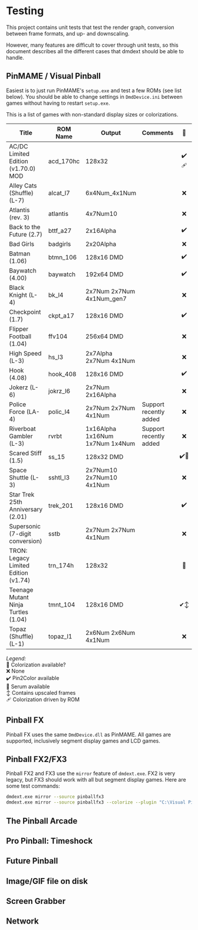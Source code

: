 ﻿# Testing

This project contains unit tests that test the render graph, conversion between frame formats, and up- and downscaling.

However, many features are difficult to cover through unit tests, so this document describes all the different cases
that dmdext should be able to handle.

## PinMAME / Visual Pinball

Easiest is to just run PinMAME's `setup.exe` and test a few ROMs (see list below). You should be able to change settings
in `DmdDevice.ini` between games without having to restart `setup.exe`.

This is a list of games with non-standard display sizes or colorizations.

| Title                                | ROM Name  | Output                          | Comments               |  🎨  |
|--------------------------------------|-----------|---------------------------------|------------------------|:----:|
| AC/DC Limited Edition (v1.70.0) MOD  | acd_170hc | 128x32                          |                        | ✔️🩹 |
| Alley Cats (Shuffle) (L-7)           | alcat_l7  | 6x4Num_4x1Num                   |                        |  ❌   |
| Atlantis (rev. 3)                    | atlantis  | 4x7Num10                        |                        |  ❌   |
| Back to the Future (2.7)             | bttf_a27  | 2x16Alpha                       |                        |  ✔️  |
| Bad Girls                            | badgirls  | 2x20Alpha                       |                        |  ❌   |
| Batman (1.06)                        | btmn_106  | 128x16 DMD                      |                        |  ✔️  |
| Baywatch (4.00)                      | baywatch  | 192x64 DMD                      |                        | ✔️️  |
| Black Knight (L-4)                   | bk_l4     | 2x7Num 2x7Num 4x1Num_gen7       |                        |  ❌   |
| Checkpoint (1.7)                     | ckpt_a17  | 128x16 DMD                      |                        |  ✔️  |
| Flipper Football (1.04)              | ffv104    | 256x64 DMD                      |                        |  ❌️  |
| High Speed (L-3)                     | hs_l3     | 2x7Alpha 2x7Num 4x1Num          |                        |  ❌   |
| Hook (4.08)                          | hook_408  | 128x16 DMD                      |                        |  ✔️  |
| Jokerz (L-6)                         | jokrz_l6  | 2x7Num 2x16Alpha                |                        |  ❌   |
| Police Force (LA-4)                  | polic_l4  | 2x7Num 2x7Num 4x1Num            | Support recently added |  ❌   |
| Riverboat Gambler (L-3)              | rvrbt     | 1x16Alpha 1x16Num 1x7Num 1x4Num | Support recently added |  ❌   |
| Scared Stiff (1.5)                   | ss_15     | 128x32 DMD                      |                        | ✔️💉 |
| Space Shuttle (L-3)                  | sshtl_l3  | 2x7Num10 2x7Num10 4x1Num        |                        |  ❌   |
| Star Trek 25th Anniversary (2.01)    | trek_201  | 128x16 DMD                      |                        |  ✔️  |
| Supersonic (7-digit conversion)      | sstb      | 2x7Num 2x7Num 4x1Num            |                        |  ❌   |
| TRON: Legacy Limited Edition (v1.74) | trn_174h  | 128x32                          |                        |  💉  |
| Teenage Mutant Ninja Turtles (1.04)  | tmnt_104  | 128x16 DMD                      |                        | ✔↕️️ |
| Topaz (Shuffle) (L-1)                | topaz_l1  | 2x6Num 2x6Num 4x1Num            |                        |  ❌   |

*Legend:*<br>
🎨 Colorization available?<br>
❌ None<br>
✔️ Pin2Color available<br>
💉 Serum available<br>
↕️ Contains upscaled frames<br>
🩹️ Colorization driven by ROM<br>

## Pinball FX

Pinball FX uses the same `DmdDevice.dll` as PinMAME. All games are supported, inclusively segment display games and LCD
games.

## Pinball FX2/FX3

Pinball FX2 and FX3 use the `mirror` feature of `dmdext.exe`. FX2 is very legacy, but FX3 should work with all but segment
display games. Here are some test commands:

```bash
dmdext.exe mirror --source pinballfx3
dmdext.exe mirror --source pinballfx3 --colorize --plugin "C:\Visual Pinball\VPinMAME\pin2color.dll"
```

## The Pinball Arcade
## Pro Pinball: Timeshock
## Future Pinball
## Image/GIF file on disk
## Screen Grabber
## Network